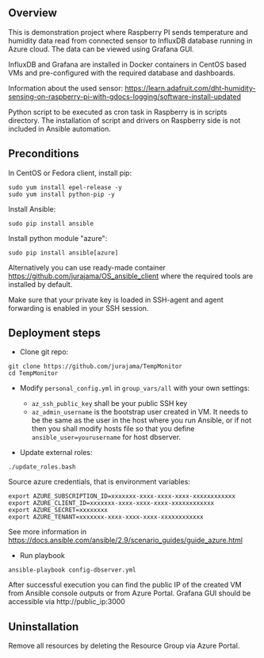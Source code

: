 ## Overview
This is demonstration project where Raspberry PI sends temperature and humidity
data read from connected sensor to InfluxDB database running in Azure cloud.
The data can be viewed using Grafana GUI.

InfluxDB and Grafana are installed in Docker containers in CentOS based VMs
and pre-configured with the required database and dashboards.

Information about the used sensor:
https://learn.adafruit.com/dht-humidity-sensing-on-raspberry-pi-with-gdocs-logging/software-install-updated

Python script to be executed as cron task in Raspberry is in scripts directory.
The installation of script and drivers on Raspberry side is not included
in Ansible automation.


## Preconditions

In CentOS or Fedora client, install pip:
```
sudo yum install epel-release -y
sudo yum install python-pip -y
```

Install Ansible:
```
sudo pip install ansible
```

Install python module "azure":
```
sudo pip install ansible[azure]
```

Alternatively you can use ready-made container https://github.com/jurajama/OS_ansible_client
where the required tools are installed by default.

Make sure that your private key is loaded in SSH-agent and agent forwarding is enabled in your SSH session.

## Deployment steps
- Clone git repo:
```
git clone https://github.com/jurajama/TempMonitor
cd TempMonitor
```

- Modify `personal_config.yml` in `group_vars/all` with your own settings:
    - `az_ssh_public_key` shall be your public SSH key
    - `az_admin_username` is the bootstrap user created in VM. It needs to be the same as the user in the host where you run Ansible, or if not then you shall modify hosts file so that you define `ansible_user=yourusername` for host dbserver.

- Update external roles:
```
./update_roles.bash
```

Source azure credentials, that is environment variables:
```
export AZURE_SUBSCRIPTION_ID=xxxxxxx-xxxx-xxxx-xxxx-xxxxxxxxxxxx
export AZURE_CLIENT_ID=xxxxxxx-xxxx-xxxx-xxxx-xxxxxxxxxxxx
export AZURE_SECRET=xxxxxxxx
export AZURE_TENANT=xxxxxxx-xxxx-xxxx-xxxx-xxxxxxxxxxxx
```

See more information in https://docs.ansible.com/ansible/2.9/scenario_guides/guide_azure.html

- Run playbook
```
ansible-playbook config-dbserver.yml
```

After successful execution you can find the public IP of the created VM from Ansible console outputs
or from Azure Portal.
Grafana GUI should be accessible via http://public_ip:3000


## Uninstallation
Remove all resources by deleting the Resource Group via Azure Portal.
